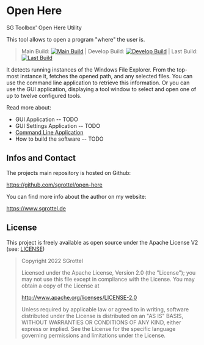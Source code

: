 # Open Here
SG Toolbox' Open Here Utility

This tool allows to open a program "where" the user is.

> Main Build: [![Main Build](https://github.com/sgrottel/open-here/actions/workflows/build.yml/badge.svg?branch=main)](https://github.com/sgrottel/open-here/actions/workflows/build.yml) |
> Develop Build: [![Develop Build](https://github.com/sgrottel/open-here/actions/workflows/build.yml/badge.svg?branch=develop)](https://github.com/sgrottel/open-here/actions/workflows/build.yml) |
> Last Build: [![Last Build](https://github.com/sgrottel/open-here/actions/workflows/build.yml/badge.svg)](https://github.com/sgrottel/open-here/actions/workflows/build.yml)

It detects running instances of the Windows File Explorer.
From the top-most instance it, fetches the opened path, and any selected files.
You can use the command line application to retrieve this information.
Or you can use the GUI application, displaying a tool window to select and open one of up to twelve configured tools.

Read more about:
* GUI Application -- TODO
* GUI Settings Application -- TODO
* [Command Line Application](./ConsoleApp/README.md)
* How to build the software -- TODO


## Infos and Contact
The projects main repository is hosted on Github:

https://github.com/sgrottel/open-here

You can find more info about the author on my website:

https://www.sgrottel.de


## License
This project is freely available as open source under the Apache License V2 (see: [LICENSE](./LICENSE))

> Copyright 2022 SGrottel
>
> Licensed under the Apache License, Version 2.0 (the "License");
> you may not use this file except in compliance with the License.
> You may obtain a copy of the License at
>
> http://www.apache.org/licenses/LICENSE-2.0
>
> Unless required by applicable law or agreed to in writing, software
> distributed under the License is distributed on an "AS IS" BASIS,
> WITHOUT WARRANTIES OR CONDITIONS OF ANY KIND, either express or implied.
> See the License for the specific language governing permissions and
> limitations under the License.
